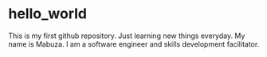 # hello_world
This is my first github repository. Just learning new things everyday.
My name is Mabuza. I am a software engineer and skills development facilitator.
